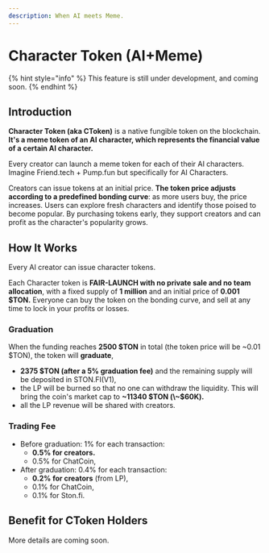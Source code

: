 ```yaml
---
description: When AI meets Meme.
---
```


# Character Token (AI+Meme)

{% hint style="info" %}
This feature is still under development, and coming soon.
{% endhint %}

## Introduction

**Character Token (aka CToken)** is a native fungible token on the blockchain. **It's a meme token of an AI character, which represents the financial value of a certain AI character.**&#x20;

Every creator can launch a meme token for each of their AI characters. Imagine Friend.tech + Pump.fun but specifically for AI Characters.&#x20;

Creators can issue tokens at an initial price. **The token price adjusts according to a predefined bonding curve**: as more users buy, the price increases. Users can explore fresh characters and identify those poised to become popular. By purchasing tokens early, they support creators and can profit as the character's popularity grows.

## How It Works

Every AI creator can issue character tokens.&#x20;

Each Character token is **FAIR-LAUNCH with no private sale and no team allocation**, with a fixed supply of **1 million** and an initial price of **0.001 $TON.** Everyone can buy the token on the bonding curve, and sell at any time to lock in your profits or losses.

### **Graduation**

When the funding reaches **2500 $TON** in total (the token price will be \~0.01 $TON), the token will **graduate**,

* **2375 $TON (after a 5% graduation fee)** and the remaining supply will be deposited in STON.FI(V1),
* the LP will be burned so that no one can withdraw the liquidity. This will bring the coin's market cap to **\~11340 $TON (\~$60K).**
* all the LP revenue will be shared with creators.

### Trading Fee

* Before graduation: 1% for each transaction:
  * **0.5% for creators.**
  * 0.5% for ChatCoin,
* After graduation: 0.4% for each transaction:
  * **0.2% for creators** (from LP),
  * 0.1% for ChatCoin,
  * 0.1% for Ston.fi.&#x20;

## Benefit for CToken Holders

More details are coming soon.
